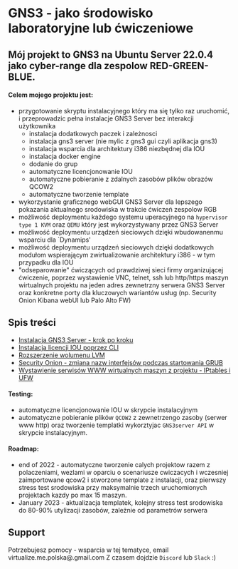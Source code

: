 # GNS3 - jako środowisko laboratoryjne lub ćwiczeniowe
## Mój projekt to GNS3 na Ubuntu Server 22.0.4 jako cyber-range dla zespolow RED-GREEN-BLUE.
#### Celem mojego projektu jest:
* przygotowanie skryptu instalacyjnego który ma się tylko raz uruchomić, i przeprowadzic pełna instalacje GNS3 Server bez interakcji użytkownika
  - instalacja dodatkowych paczek i zależnosci 
  - instalacja gns3 server (nie mylic z gns3 gui czyli aplikacja gns3)
  - instalacja wsparcia dla architektury i386 niezbędnej dla IOU
  - instalacja docker engine
  - dodanie do grup
  - automatyczne licencjonowanie IOU
  - automatyczne pobieranie z zdalnych zasobów plików obrazów QCOW2
  - automatyczne tworzenie template
* wykorzystanie graficznego webGUI GNS3 Server dla lepszego pokazania aktualnego srodowiska w trakcie ćwiczeń zespolow RGB
* możliwość deploymentu każdego systemu uperacyjnego na `hypervisor type 1 KVM` oraz `QEMU` który jest wykorzystywany przez GNS3 Server
* możliwość deploymentu urządzeń sieciowych dzięki wbudowanenmu wsparciu dla `Dynamips'
* możliwość deploymentu urządzeń sieciowych dzięki dodatkowych modułom wspierającym zwirtualizowanie architektury i386 - w tym przypadku dla IOU
* "odseparowanie" ćwiczących od prawdziwej sieci firmy organizującej ćwiczenie, poprzez wystawienie VNC, telnet, ssh lub http/https maszyn wirtualnych projektu na jeden adres zewnetrzny serwera GNS3 Server oraz konkretne porty dla kluczowych wariantów usług (np. Security Onion Kibana webUI lub Palo Alto FW)

## Spis treści

* [Instalacja GNS3 Server - krok po kroku](https://github.com/virtualizeme/gns3-as-a-cyber-range/blob/c680d1aa7f476e0468a4108c9cdc376af7c933dd/gns3server-install-steps.md)
* [Instalacja licencji IOU poprzez CLI](https://github.com/virtualizeme/gns3-as-a-cyber-range/blob/6abea34ef8006c04d572558c0407b9732db6b5a2/IOU-license-via-CLI.md)
* [Rozszerzenie wolumenu LVM](https://github.com/virtualizeme/gns3-as-a-cyber-range/blob/6abea34ef8006c04d572558c0407b9732db6b5a2/rozszerzenie-wolumenu-LVM.md)
* [Security Onion - zmiana nazw interfejsów podczas startowania GRUB](https://github.com/virtualizeme/gns3-as-a-cyber-range/blob/6abea34ef8006c04d572558c0407b9732db6b5a2/SOnion-interface-problem.md)
* [Wystawienie serwisów WWW wirtualnych maszyn z projektu - IPtables i UFW](https://github.com/virtualizeme/gns3-as-a-cyber-range/blob/6abea34ef8006c04d572558c0407b9732db6b5a2/iptables-ufw-ext-services.md)

#### Testing: 
  - automatyczne licencjonowanie IOU w skrypcie instalacyjnym
  - automatyczne pobieranie plików `QCOW2` z zewnetrzengo zasoby (serwer www http) oraz tworzenie templatki wykorztyjac `GNS3server API` w skrypcie instalacyjnym.
#### Roadmap:
  - end of 2022 - automatyczne tworzenie calych projektow razem z polaczeniami, wezlami w oparciu o scenariusze cwiczacych i wczesniej zaimportowane qcow2 i stworzone template z instalacji, oraz pierwszy stress test srodowiska przy maksymalnie trzech uruchomionych projektach kazdy po max 15 maszyn.
  - January 2023 - aktualizacja templatek, kolejny stress test srodowiska do 80-90% utylizacji zasobów, zależnie od parametrów serwera

## Support
Potrzebujesz pomocy - wsparcia w tej tematyce, email virtualize.me.polska@.gmail.com Z czasem dojdzie `Discord` lub `Slack` :)
